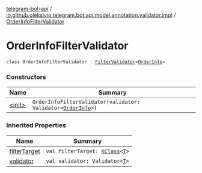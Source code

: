 [telegram-bot-api](../../index.md) / [io.github.oleksivio.telegram.bot.api.model.annotation.validator.impl](../index.md) / [OrderInfoFilterValidator](./index.md)

# OrderInfoFilterValidator

`class OrderInfoFilterValidator : `[`FilterValidator`](../../io.github.oleksivio.telegram.bot.api.model.annotation.validator/-filter-validator/index.md)`<`[`OrderInfo`](../../io.github.oleksivio.telegram.bot.api.model.objects.payments/-order-info/index.md)`>`

### Constructors

| Name | Summary |
|---|---|
| [&lt;init&gt;](-init-.md) | `OrderInfoFilterValidator(validator: Validator<`[`OrderInfo`](../../io.github.oleksivio.telegram.bot.api.model.objects.payments/-order-info/index.md)`>)` |

### Inherited Properties

| Name | Summary |
|---|---|
| [filterTarget](../../io.github.oleksivio.telegram.bot.api.model.annotation.validator/-filter-validator/filter-target.md) | `val filterTarget: `[`KClass`](https://kotlinlang.org/api/latest/jvm/stdlib/kotlin.reflect/-k-class/index.html)`<`[`T`](../../io.github.oleksivio.telegram.bot.api.model.annotation.validator/-filter-validator/index.md#T)`>` |
| [validator](../../io.github.oleksivio.telegram.bot.api.model.annotation.validator/-filter-validator/validator.md) | `val validator: Validator<`[`T`](../../io.github.oleksivio.telegram.bot.api.model.annotation.validator/-filter-validator/index.md#T)`>` |
